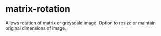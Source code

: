 # matrix-rotation
Allows rotation of matrix or greyscale image. Option to resize or maintain original dimensions of image. 
